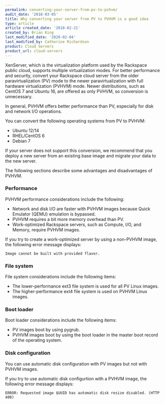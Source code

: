 ```yaml
---
permalink: converting-your-server-from-pv-to-pvhvm/
audit_date: '2018-03-05'
title: Why converting your server from PV to PVHVM is a good idea
type: article
article created_date: '2018-02-21'
created_by: Brian King
last_modified_date: '2020-02-04'
last_modified_by: Catherine Richardson
product: Cloud Servers
product_url: cloud-servers
---
```


XenServer, which is the virtualization platform used by the Rackspace public cloud, supports multiple
virtualization modes. For better performance and security, convert your Rackspace cloud server from
the older paravirtualization (PV) mode to the newer paravirtualization with full hardware
virtualization (PVHVM) mode. Newer distributions, such as CentOS 7 and Ubuntu 16, are offered as only
PVHVM, so conversion is unnecessary.

In general, PVHVM offers better performance than PV, especially for disk and network I/O operations.

You can convert the following operating systems from PV to PVHVM:

- Ubuntu 12/14
- RHEL/CentOS 6
- Debian 7

If your server does not support this conversion, we recommend that you deploy a new server from an existing base image and
migrate your data to the new server.

The following sections describe some advantages and disadvantages of PVHVM.

### Performance

PVHVM performance considerations include the following:

-  Network and disk I/O are faster with PVHVM images because Quick Emulator (QEMU) emulation is bypassed.
-  PVHVM requires a bit more memory overhead than PV.  
-  Work-optimized Rackspace servers, such as Compute, I/O, and Memory, require PVHVM images.

If you try to create a work-optimized server by using a non-PVHVM image, the following error message displays:

`Image cannot be built with provided flavor.`

### File system

File system considerations include the following items:

-  The lower-performance ext3 file system is used for all PV Linux images.
-  The higher-performance ext4 file system is used on PVHVM Linux images.

### Boot loader

Boot loader considerations include the following items:

-  PV images boot by using pygrub.
-  PVHVM images boot by using the boot loader in the master boot record of the operating system.

### Disk configuration

You can use automatic disk configuration with PV images but not with PVHVM images.

If you try to use automatic disk configurtion with a PVHVM image, the following error message displays:

`ERROR: Requested image $UUID has automatic disk resize disabled. (HTTP 400)`
